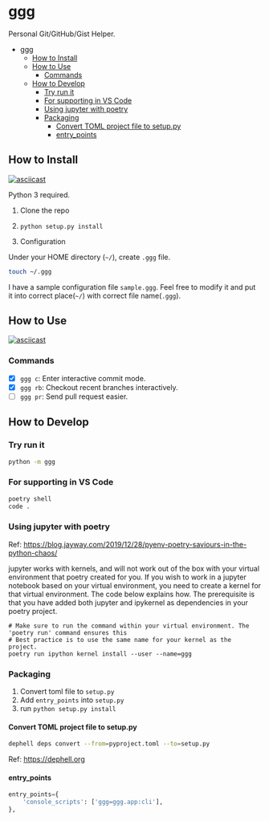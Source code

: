 # ggg

Personal Git/GitHub/Gist Helper.

- [ggg](#ggg)
  - [How to Install](#how-to-install)
  - [How to Use](#how-to-use)
    - [Commands](#commands)
  - [How to Develop](#how-to-develop)
    - [Try run it](#try-run-it)
    - [For supporting in VS Code](#for-supporting-in-vs-code)
    - [Using jupyter with poetry](#using-jupyter-with-poetry)
    - [Packaging](#packaging)
      - [Convert TOML project file to setup.py](#convert-toml-project-file-to-setuppy)
      - [entry_points](#entry_points)


## How to Install

[![asciicast](https://asciinema.org/a/fzsrq3YTkPEes3RCfqSqgRGJK.svg)](https://asciinema.org/a/fzsrq3YTkPEes3RCfqSqgRGJK)

Python 3 required.

1. Clone the repo

2. `python setup.py install`

3. Configuration

Under your HOME directory (`~/`), create `.ggg` file.

```bash
touch ~/.ggg
```

I have a sample configuration file `sample.ggg`. Feel free to modify it and put it into correct place(`~/`) with correct file name(`.ggg`).

## How to Use

[![asciicast](https://asciinema.org/a/D5ZWrRsbEBjyZqlc4mQkiMg45.svg)](https://asciinema.org/a/D5ZWrRsbEBjyZqlc4mQkiMg45)

### Commands

- [x] `ggg c`: Enter interactive commit mode.
- [x] `ggg rb`: Checkout recent branches interactively.
- [ ] `ggg pr`: Send pull request easier.

## How to Develop

### Try run it

```bash
python -m ggg
```

### For supporting in VS Code

```bash
poetry shell
code .
```

### Using jupyter with poetry

Ref: https://blog.jayway.com/2019/12/28/pyenv-poetry-saviours-in-the-python-chaos/

jupyter works with kernels, and will not work out of the box with your virtual environment that poetry created for you. If you wish to work in a jupyter notebook based on your virtual environment, you need to create a kernel for that virtual environment. The code below explains how. The prerequisite is that you have added both jupyter and ipykernel as dependencies in your poetry project.

```shell
# Make sure to run the command within your virtual environment. The 'poetry run' command ensures this
# Best practice is to use the same name for your kernel as the project.
poetry run ipython kernel install --user --name=ggg
```

### Packaging

1. Convert toml file to `setup.py`
2. Add `entry_points` into `setup.py`
3. run `python setup.py install`

#### Convert TOML project file to setup.py

```bash
dephell deps convert --from=pyproject.toml --to=setup.py
```

Ref: https://dephell.org

#### entry_points

```python
entry_points={
    'console_scripts': ['ggg=ggg.app:cli'],
},
```
